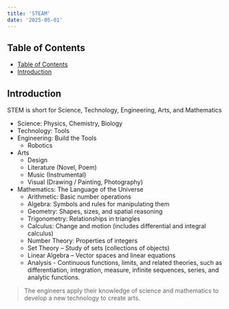 ```yaml
---
title: 'STEAM'
date: '2025-05-01'
---
```


## Table of Contents

- [Table of Contents](#table-of-contents)
- [Introduction](#introduction)

## Introduction

STEM is short for Science, Technology, Engineering, Arts, and Mathematics

- Science: Physics, Chemistry, Biology
- Technology: Tools
- Engineering: Build the Tools
  - Robotics
- Arts
  - Design
  - Literature (Novel, Poem)
  - Music (Instrumental)
  - Visual (Drawing / Painting, Photography)
- Mathematics: The Language of the Universe
  - Arithmetic: Basic number operations
  - Algebra: Symbols and rules for manipulating them
  - Geometry: Shapes, sizes, and spatial reasoning
  - Trigonometry: Relationships in triangles
  - Calculus: Change and motion (includes differential and integral calculus)
  - Number Theory: Properties of integers
  - Set Theory – Study of sets (collections of objects)
  - Linear Algebra – Vector spaces and linear equations
  - Analysis - Continuous functions, limits, and related theories, such as differentiation, integration, measure, infinite sequences, series, and analytic functions.

> The engineers apply their knowledge of science and mathematics to develop a new technology to create arts.
